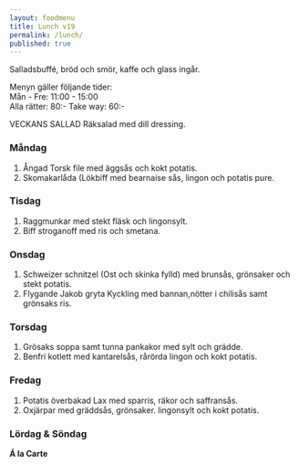 ```yaml
---
layout: foodmenu
title: Lunch v19
permalink: /lunch/
published: true
---
```

Salladsbuffé, bröd och smör, kaffe och glass ingår.

Menyn gäller följande tider:  
Mån - Fre: 11:00 - 15:00  
Alla rätter: 80:- Take way: 60:-

VECKANS SALLAD
Räksalad med dill dressing.

### Måndag

1. Ångad Torsk file med äggsås och kokt potatis.
2. Skomakarlåda (Lökbiff med bearnaise sås, lingon och potatis pure.

### Tisdag

1. Raggmunkar med stekt fläsk och lingonsylt.
2. Biff stroganoff med ris och smetana.

### Onsdag

1. Schweizer schnitzel (Ost och skinka fylld) med brunsås, grönsaker och stekt potatis.
2. Flygande Jakob gryta Kyckling med bannan,nötter i chilisås samt grönsaks ris.

### Torsdag

1. Grösaks soppa samt tunna pankakor med sylt och grädde.
2. Benfri kotlett med kantarelsås, rårörda lingon och kokt potatis.

### Fredag

1. Potatis överbakad Lax med sparris, räkor och saffransås.
2. Oxjärpar med gräddsås, grönsaker. lingonsylt och kokt potatis.

### Lördag & Söndag

**Á la Carte**
